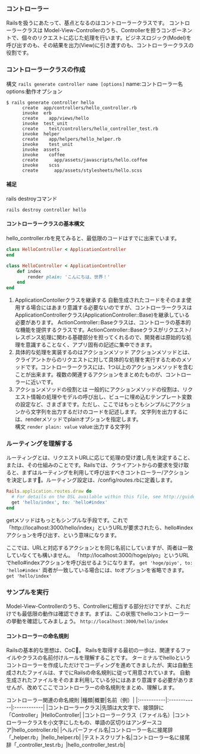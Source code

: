 ### コントローラー
Railsを扱うにあたって、基点となるのはコントローラークラスです。
コントローラークラスは Model-View-Controllerのうち、Controllerを担うコンポーネントで、個々のリクエストに応じた処理を行います。ビジネスロジック(Model)を呼び出すのも、その結果を出力(View)に引き渡すのも、コントローラークラスの役割です。

### コントローラークラスの作成
構文
`rails generate controller name [options]`
name:コントローラー名 options:動作オプション

```
$ rails generate controller hello
      create  app/controllers/hello_controller.rb
      invoke  erb
      create    app/views/hello
      invoke  test_unit
      create    test/controllers/hello_controller_test.rb
      invoke  helper
      create    app/helpers/hello_helper.rb
      invoke    test_unit
      invoke  assets
      invoke    coffee
      create      app/assets/javascripts/hello.coffee
      invoke    scss
      create      app/assets/stylesheets/hello.scss
```

#### 補足
rails destroyコマンド
```
rails destroy controller hello
```

#### コントローラークラスの基本構文
hello_controller.rbを見てみると、最低限のコードはすでに出来ています。
```rb
class HelloController < ApplicationController
end
```

```rb
class HelloController < ApplicationController
    def index
        render plain: 'こんにちは、世界！'
    end
end
```

1. ApplicationContollerクラスを継承する
自動生成されたコードをそのまま使用する場合にはあまり意識する必要ないのですが、コントローラークラスはApplicationControllerクラス(ApplicationController::Base)を継承している必要があります。
ActionController::Baseクラスは、コントローラの基本的な機能を提供するクラスです。ActionController::Baseクラスがリクエスト/レスポンス処理に関わる基礎部分を担ってくれるので、開発者は原始的な処理を意識することなく、アプリ固有の記述に集中できます。
2. 具体的な処理を実装するのはアクションメソッド
アクションメソッドとは、クライアントからのリクエストに対して具体的な処理を実行するためのメソッドです。コントローラークラスには、1つ以上のアクションメソッドを含むことが出来ます。複数の関連するアクションをまとめたものが、コントローラーに近いです。
3. アクションメソッドの役割とは
一般的にアクションメソッドの役割は、リクエスト情報の処理やモデルの呼び出し、ビューに埋め込むテンプレート変数の設定など、さまざまです。ただし、ここではもっともシンプルにアクションから文字列を出力するだけのコードを記述します。
文字列を出力するには、renderメソッドでplainオプションを指定します。  
構文
`render plain: value`
value:出力する文字列

### ルーティングを理解する
ルーティングとは、リクエストURLに応じて処理の受け渡し先を決定すること、または、その仕組みのことです。Railsでは、クライアントからの要求を受け取ると、まずはルーティングを利用して呼び出すべきコントローラー/アクションを決定します。ルーティング設定は、/config/routes.rbに定義します。

```rb
Rails.application.routes.draw do
  # For details on the DSL available within this file, see http://guides.rubyonrails.org/routing.html
  get 'hello/index', to: 'hello#index'
end
```

getメソッドはもっともシンプルな手段です。これで「http://localhost:3000/hello/index」というURLが要求されたら、hello#indexアクションを呼び出す、という意味になります。

ここでは、URLと対応するアクションとを同じ名前にしていますが、両者は一致していなくても構いません。
「http://localhost:3000/hoge/piyo」というURLでhello#indexアクションを呼び出せるようになります。
`get 'hoge/piyo', to: 'hello#index'`
両者が一致している場合には、toオプションを省略できます。
`get 'hello/index'`

### サンプルを実行
Model-View-Controllerのうち、Controllerに相当する部分だけですが、これだけでも最低限の動作は確認できます。まずは、この状態でhelloコントローラーの挙動を確認してみましょう。
`http://localhost:3000/hello/index`

#### コントローラーの命名規則
Railsの基本的な思想は、CoC。
Railsを取得する最初の一歩は、関連するファイルやクラスの名前付けルールを理解することです。
ターミナルでhelloというコントローラーを作成しただけでコーディングを進めてきましたが、実は自動生成されたファイルは、すでにRailsの命名規則に従って用意されています。
自動生成されたファイルをそのまま利用している分にはあまり意識する必要がありませんが、改めてここでコントローラーの命名規則をまとめ、理解します。

コントローラー関連の命名規則
|種類|概要|名前（例）|
|:-----------|:------------|:------------|
|コントローラークラス|先頭は大文字で、接頭辞に「Controller」|HelloController|
|コントローラークラス（ファイル名）|コントローラークラスを小文字にしたもの、単語の区切りはアンダースコア|hello_controller.rb|
|ヘルパーファイル名|コントローラー名に接尾辞「_helper.rb」|hello_helper.rb|
|テストスクリプト名|コントローラー名に接尾辞「_controller_test.rb」|hello_controller_test.rb|